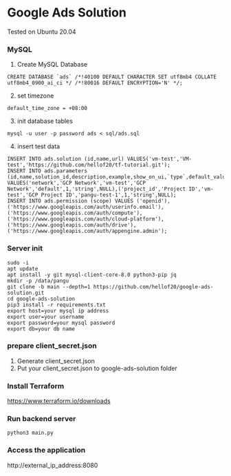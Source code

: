 # Google Ads Solution

Tested on Ubuntu 20.04

### MySQL
1. Create MySQL Database
```
CREATE DATABASE `ads` /*!40100 DEFAULT CHARACTER SET utf8mb4 COLLATE utf8mb4_0900_ai_ci */ /*!80016 DEFAULT ENCRYPTION='N' */;
```
2. set timezone
```
default_time_zone = +08:00
```
3. init database tables
```
mysql -u user -p password ads < sql/ads.sql
```
4. insert test data
```
INSERT INTO ads.solution (id,name,url) VALUES('vm-test','VM-test','https://github.com/hellof20/tf-tutorial.git');
INSERT INTO ads.parameters (id,name,solution_id,description,example,show_on_ui,`type`,default_value) VALUES('network','GCP Network','vm-test','GCP Network','default',1,'string',NULL),('project_id','Project ID','vm-test','GCP Project ID','pangu-test-1',1,'string',NULL);
INSERT INTO ads.permission (scope) VALUES ('openid'),('https://www.googleapis.com/auth/userinfo.email'),('https://www.googleapis.com/auth/compute'),('https://www.googleapis.com/auth/cloud-platform'),('https://www.googleapis.com/auth/drive'),('https://www.googleapis.com/auth/appengine.admin');
```

### Server init
```
sudo -i
apt update
apt install -y git mysql-client-core-8.0 python3-pip jq
mkdir -p /data/pangu
git clone -b main --depth=1 https://github.com/hellof20/google-ads-solution.git
cd google-ads-solution
pip3 install -r requirements.txt
export host=your mysql ip address
export user=your username
export password=your mysql password
export db=your db name
```

### prepare client_secret.json
1. Generate client_secret.json
2. Put your client_secret.json to google-ads-solution folder

### Install Terraform
https://www.terraform.io/downloads

### Run backend server
```
python3 main.py
```

### Access the application
http://external_ip_address:8080
